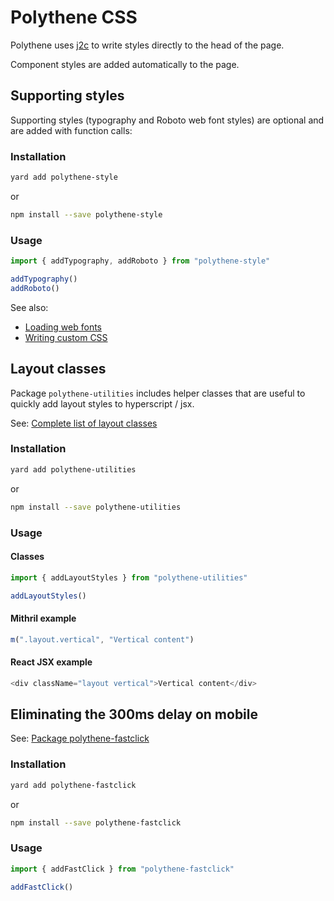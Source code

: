 # Polythene CSS

Polythene uses [j2c](http://j2c.py.gy) to write styles directly to the head of the page.

Component styles are added automatically to the page.


## Supporting styles

Supporting styles (typography and Roboto web font styles) are optional and are added with function calls:

### Installation

~~~bash
yard add polythene-style
~~~

or

~~~bash
npm install --save polythene-style
~~~

### Usage

~~~javascript
import { addTypography, addRoboto } from "polythene-style"

addTypography()
addRoboto()
~~~

See also:

* [Loading web fonts](packages/polythene-utilities.md#web-font-loader)
* [Writing custom CSS](theming/custom-css.md)


## Layout classes

Package `polythene-utilities` includes helper classes that are useful to quickly add layout styles to hyperscript / jsx.

See: [Complete list of layout classes](packages/polythene-utilities.md#list-of-layout-classes)

### Installation

~~~bash
yard add polythene-utilities
~~~

or

~~~bash
npm install --save polythene-utilities
~~~


### Usage

#### Classes

~~~javascript
import { addLayoutStyles } from "polythene-utilities"

addLayoutStyles()
~~~

#### Mithril example

~~~javascript
m(".layout.vertical", "Vertical content")
~~~

#### React JSX example

~~~javascript
<div className="layout vertical">Vertical content</div>
~~~


## Eliminating the 300ms delay on mobile

See: [Package polythene-fastclick](packages/polythene-fastclick.md)

### Installation

~~~bash
yard add polythene-fastclick
~~~

or

~~~bash
npm install --save polythene-fastclick
~~~

### Usage

~~~javascript
import { addFastClick } from "polythene-fastclick"

addFastClick()
~~~

